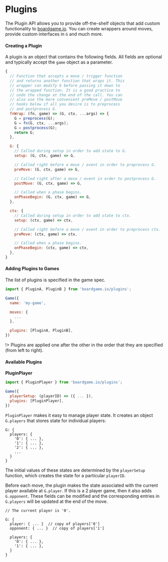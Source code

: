# Plugins

The Plugin API allows you to provide off-the-shelf objects
that add custom functionality to [boardgame.io](https://boardgame.io/).
You can create wrappers around moves, provide custom interfaces
in `G` and much more.

#### Creating a Plugin

A plugin is an object that contains the following fields.
All fields are optional and typically accept the `game`
object as a parameter.

```js
{
  // Function that accepts a move / trigger function
  // and returns another function that wraps it. This
  // wrapper can modify G before passing it down to
  // the wrapped function. It is a good practice to
  // undo the change at the end of the call. You can
  // also use the more convenient preMove / postMove
  // hooks below if all you desire is to preprocess
  // and postprocess G.
  fnWrap: (fn, game) => (G, ctx, ...args) => {
    G = preprocess(G);
    G = fn(G, ctx, ...args);
    G = postprocess(G);
    return G;
  },

  G: {
    // Called during setup in order to add state to G.
    setup: (G, ctx, game) => G,

    // Called right before a move / event in order to preprocess G.
    preMove: (G, ctx, game) => G,

    // Called right after a move / event in order to postprocess G.
    postMove: (G, ctx, game) => G,

    // Called when a phase begins.
    onPhaseBegin: (G, ctx, game) => G,
  },

  ctx: {
    // Called during setup in order to add state to ctx.
    setup: (ctx, game) => ctx,

    // Called right before a move / event in order to preprocess ctx.
    preMove: (ctx, game) => ctx,

    // Called when a phase begins.
    onPhaseBegin: (ctx, game) => ctx,
  },
}
```

#### Adding Plugins to Games

The list of plugins is specified in the game spec.

```js
import { PluginA, PluginB } from 'boardgame.io/plugins';

Game({
  name: 'my-game',

  moves: {
    ...
  },

  plugins: [PluginA, PluginB],
})
```

!> Plugins are applied one after the other in the order
that they are specified (from left to right).

#### Available Plugins

**PluginPlayer**

```js
import { PluginPlayer } from 'boardgame.io/plugins';

Game({
  playerSetup: (playerID) => ({ ... }),
  plugins: [PluginPlayer],
})
```

`PluginPlayer` makes it easy to manage player state.
It creates an object `G.players` that
stores state for individual players:

```
G: {
  players: {
    '0': { ... },
    '1': { ... },
    '2': { ... },
    ...
  }
}
```

The initial values of these states are determined by the `playerSetup` function, which creates the state for a particular `playerID`.

Before each move, the plugin makes the state associated with the
current player available at `G.player`. If this is a 2 player game,
then it also adds `G.opponent`. These fields can be modified and the
corresponding entries in `G.players` will be updated at the end of the move.

```
// The current player is '0'.

G: {
  player: { ... }  // copy of players['0']
  opponent: { ... }  // copy of players['1']

  players: {
    '0': { ... },
    '1': { ... },
  }
}
```
